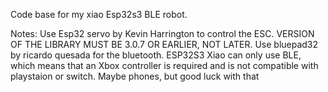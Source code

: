 Code base for my xiao Esp32s3 BLE robot.  

Notes:  Use Esp32 servo by Kevin Harrington to control the ESC.  VERSION OF THE LIBRARY MUST BE 3.0.7 OR EARLIER, NOT LATER.
        Use bluepad32 by ricardo quesada for the bluetooth. 
        ESP32S3 Xiao can only use BLE, which means that an Xbox controller is required and is not compatible with playstaion or switch.  Maybe phones, but good luck with that
